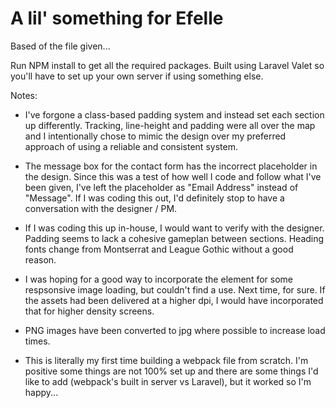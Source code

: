# A lil' something for Efelle

Based of the file given...

Run NPM install to get all the required packages. Built using Laravel Valet so you'll have to set up your own server if using something else.

Notes:

- I've forgone a class-based padding system and instead set each section up differently. Tracking, line-height and padding were all over the map and I intentionally chose to mimic the design over my preferred approach of using a reliable and consistent system.

- The message box for the contact form has the incorrect placeholder in the design. Since this was a test of how well I code and follow what I've been given, I've left the placeholder as "Email Address" instead of "Message". If I was coding this out, I'd definitely stop to have a conversation with the designer / PM.

- If I was coding this up in-house, I would want to verify with the designer. Padding seems to lack a cohesive gameplan between sections. Heading fonts change from Montserrat and League Gothic without a good reason. 

- I was hoping for a good way to incorporate the <picture> element for some respsonsive image loading, but couldn't find a use. Next time, for sure. If the assets had been delivered at a higher dpi, I would have incorporated that for higher density screens.

- PNG images have been converted to jpg where possible to increase load times.

- This is literally my first time building a webpack file from scratch. I'm positive some things are not 100% set up and there are some things I'd like to add (webpack's built in server vs Laravel), but it worked so I'm happy...